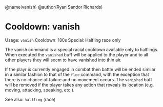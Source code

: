 @name(vanish)
@author(Ryan Sandor Richards)

# Cooldown: vanish
Usage: `vanish`
Cooldown: 180s
Special: Halfling race only

The vanish command is a special racial cooldown available only to halflings.
When executed the `vanished` buff will be applied to the player and to all other
players they will seem to have vanished into thin air.

If the playr is currently engaged in combat then battle will be ended similar in
a similar fashion to that of the `flee` command, with the exception that there
is no chance of failure and no movement occurs. The `vanished` buff will be
removed if the player takes any action that reveals its location (e.g. moving,
attacking, speaking, etc.).

See also: `halfling` (race)
